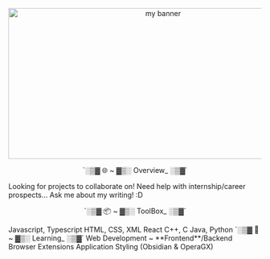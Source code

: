 <p align="center">
<img width="600" height="300" src="https://github.com/wheatleyinabox/wheatleyinabox/assets/43763110/23064edd-4641-487c-8c15-e6af53206ed5" alt="my banner">
</p>
          
<p align="center">`░▒▓ 🌐 ~ ▓▒░ Overview_ ░▒▓`</p>   
Looking for projects to collaborate on!   
Need help with internship/career prospects...   
Ask me about my writing! :D     
<p align="center">`░▒▓ 📦 ~ ▓▒░ ToolBox_ ░▒▓`</p>        
Javascript, Typescript   
HTML, CSS, XML   
React   
C++, C   
Java, Python   
`░▒▓ 🌱 ~ ▓▒░ Learning_ ░▒▓`   
Web Development ~ **Frontend**/Backend   
Browser Extensions    
Application Styling (Obsidian & OperaGX)      
